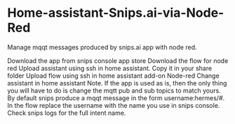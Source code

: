 # Home-assistant-Snips.ai-via-Node-Red
Manage mqqt messages produced by snips.ai app with node red.

Download the app from snips console app store
Download the flow for node red
Upload assistant using ssh in home assistant. Copy it in your share folder
Upload flow using ssh in home assistant add-on Node-red
Change assistant in home assistant 
Note. If the app is used as is, then the only thing you will have to do
is change the mqtt pub and sub topics to match yours. By default snips produce
a mqqt message in the form username:hermes/#.
In the flow replace the username with the name you use in snips console.
Check snips logs for the full intent name.
